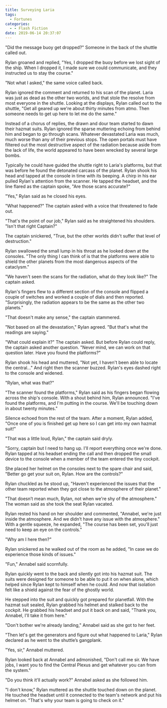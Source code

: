 ```yaml
---
title: Surveying Laria
tags:
  - Fortunes
categories:
  - - Flash Fiction
date: 2019-06-14 20:37:07
---
```


"Did the message buoy get dropped?" Someone in the back of the shuttle called out.

Rylan groaned and replied, "Yes, I dropped the buoy before we lost sight of the ship. When I dropped it, I made sure we could communicate, and they instructed us to stay the course."

"Not what I asked," the same voice called back.

Rylan ignored the comment and returned to his scan of the planet. Laria was just as dead as the other two worlds, and that stole the resolve from most everyone in the shuttle.<!-- more --> Looking at the displays, Rylan called out to the shuttle, "Get all geared up we're about thirty minutes from atmo. Then someone needs to get up here to let me do the same."

Instead of a chorus of replies, the drawn and dour team started to dawn their hazmat suits. Rylan ignored the sparse muttering echoing from behind him and began to go through scans. Whatever devastated Laria was much, much worse than any of their previous stops. The open portals must have filtered out the most destructive aspect of the radiation because aside from the lack of life, the world appeared to have been wrecked by several large bombs.

Typically he could have guided the shuttle right to Laria's platforms, but that was before he found the detonated carcass of the planet. Rylan shook his head and tapped at the console in time with its beeping. A chirp in his ear pulled Rylan's attention from the scanner. He tapped the headset, and the line flared as the captain spoke, "Are those scans accurate?"

"Yes," Rylan said as he closed his eyes.

"What happened?" The captain asked with a voice that threatened to fade out.

"That's the point of our job," Rylan said as he straightened his shoulders. "Isn't that right Captain?"

The captain snickered, "True, but the other worlds didn't suffer that level of destruction."

Rylan swallowed the small lump in his throat as he looked down at the consoles.  "The only thing I can think of is that the platforms were able to shield the other planets from the most dangerous aspects of the cataclysm."

"We haven't seen the scans for the radiation, what do they look like?" The captain asked.

Rylan's fingers flew to a different section of the console and flipped a couple of switches and worked a couple of dials and then reported. "Surprisingly, the radiation appears to be the same as the other two planets."

"That doesn't make any sense," the captain stammered.

"Not based on all the devastation," Rylan agreed. "But that's what the readings are saying."

"What could explain it?" The captain asked. But before Rylan could reply, the captain asked another question. "Never mind, we can work on that question later.  Have you found the platforms?"

Rylan shook his head and muttered, "Not yet, I haven't been able to locate the central..." And right then the scanner buzzed. Rylan's eyes dashed right to the console and widened.

"Rylan, what was that?"

"The scanner found the platforms," Rylan said as his fingers began flowing across the ship's console. With a shout behind him, Rylan announced. "I've found the platforms, and I'm putting in the course. We'll be touching down in about twenty minutes."

Silence echoed from the rest of the team. After a moment, Rylan added, "Once one of you is finished get up here so I can get into my own hazmat suit!"

"That was a little loud, Rylan," the captain said dryly.

"Sorry, captain but I need to hang up. I'll report everything once we're done. Rylan tapped at his headset ending the call and then dropped the small device to the console when a member of the team entered the tiny cockpit.

She placed her helmet on the consoles next to the spare chair and said, "Better go get your suit on, Rylan. How are the controls?"

Rylan chuckled as he stood up, "Haven't experienced the issues that the other team reported when they got close to the atmosphere of their planet."

"That doesn’t mean much, Rylan, not when we're shy of the atmosphere." The woman said as she took the seat Rylan vacated.

Rylan rested his hand on her shoulder and commented, "Annabel, we're just inside the atmosphere. And we didn’t have any issue with the atmosphere." With a gentle squeeze, he expanded, "The course has been set, you'll just need to keep an eye on the controls."

"Why am I here then?"

Rylan snickered as he walked out of the room as he added, "In case we do experience those kinds of issues."

"Fun," Annabel said scornfully.

Rylan quickly went to the back and silently got into his hazmat suit. The suits were designed for someone to be able to put it on when alone, which helped since Rylan kept to himself when he could. And now that isolation felt like a shield against the fear of the ghostly world.

He stepped into the suit and quickly got prepared for planetfall.  With the hazmat suit sealed, Rylan grabbed his helmet and stalked back to the cockpit.  He grabbed his headset and put it back on and said, "Thank you, Annabel, I'll take it from here."

"Don't bother we're already landing," Annabel said as she got to her feet.

"Then let's get the generators and figure out what happened to Laria," Rylan declared as he went to the shuttle’s gangplank.

"Yes, sir," Annabel muttered.

Rylan looked back at Annabel and admonished, "Don't call me sir. We have jobs, I want you to find the Central Plexus and get whatever you can from the system."

"Do you think it'll actually work?" Annabel asked as she followed him.

"I don't know," Rylan muttered as the shuttle touched down on the planet. He touched the headset until it connected to the team's network and put his helmet on. "That's why your team is going to check on it."